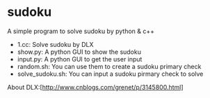 sudoku
======

A simple program to solve sudoku by python &amp; c++

+ 1.cc: Solve sudoku by DLX
+ show.py: A python GUI to show the sudoku
+ input.py: A python GUI to get the user input
+ random.sh: You can use them to create a sudoku primary check
+ solve_sudoku.sh: You can input a sudoku pirmary check to solve

About DLX:[http://www.cnblogs.com/grenet/p/3145800.html]
